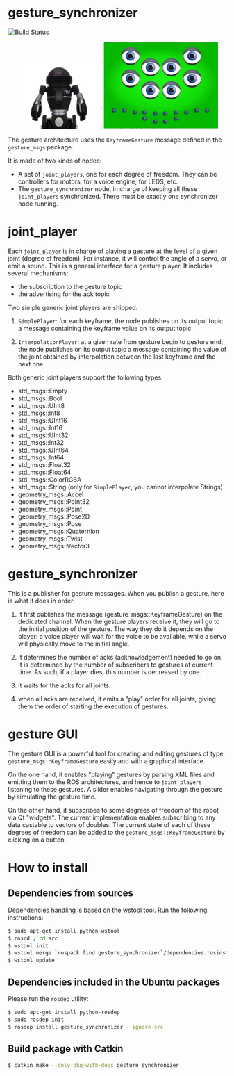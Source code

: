 # gesture_synchronizer

[![Build Status](https://travis-ci.org/arnaud-ramey/gesture_synchronizer.svg)](https://travis-ci.org/arnaud-ramey/gesture_synchronizer)

<p align="center">
  <img src="doc/mip_sample.gif" alt="mip_sample" style="height: 150px"/>
  <img src="doc/octopus_sample.gif" alt="octopus_sample" style="height: 200px"/>
</p>

The gesture architecture uses the ```KeyframeGesture``` message
defined in the ```gesture_msgs``` package.

It is made of two kinds of nodes:

  - A set of ```joint_players```, one for each degree of freedom.
    They can be controllers for motors, for a voice engine, for LEDS, etc.
  - The ```gesture_synchronizer``` node, in charge of keeping all
    these ```joint_players``` synchronized.
    There must be exactly one synchronizer node running.

joint_player
============

Each ```joint_player``` is in charge of playing a gesture
at the level of a given joint (degree of freedom).
For instance, it will control the angle of a servo, or emit a sound.
This is a general interface for a gesture player.
It includes several mechanisms:

  - the subscription to the gesture topic
  - the advertising for the ack topic

Two simple generic joint players are shipped:

  1. ```SimplePlayer```: for each keyframe,
      the node publishes on its output topic a message containing the keyframe value on its output topic.

  2. ```InterpolationPlayer```: at a given rate from gesture begin to gesture end,
      the node publishes on its output topic a message containing
      the value of the joint obtained by interpolation between the last keyframe
      and the next one.

Both generic joint players support the following types:

  - std_msgs::Empty
  - std_msgs::Bool
  - std_msgs::UInt8
  - std_msgs::Int8
  - std_msgs::UInt16
  - std_msgs::Int16
  - std_msgs::UInt32
  - std_msgs::Int32
  - std_msgs::UInt64
  - std_msgs::Int64
  - std_msgs::Float32
  - std_msgs::Float64
  - std_msgs::ColorRGBA
  - std_msgs::String (only for ```SimplePlayer```, you cannot interpolate Strings)
  - geometry_msgs::Accel
  - geometry_msgs::Point32
  - geometry_msgs::Point
  - geometry_msgs::Pose2D
  - geometry_msgs::Pose
  - geometry_msgs::Quaternion
  - geometry_msgs::Twist
  - geometry_msgs::Vector3

gesture_synchronizer
=====================

This is a publisher for gesture messages.
When you publish a gesture, here is what it does in order:

  1. It first publishes the message
    (gesture_msgs::KeyframeGesture) on the dedicated channel.
    When the gesture players receive it, they will go to the initial
    position of the gesture.
    The way they do it depends on the player:
    a voice player will wait for the voice to be available,
    while a servo will physically move to the initial angle.

  2. It determines the number of acks (acknowledgement) needed to go on.
    It is determined by the number of subscribers to gestures
    at current time.
    As such, if a player dies, this number is decreased by one.

  3. it waits for the acks for all joints.

  4. when all acks are received, it emits a "play" order for all joints,
    giving them the order of starting the execution of gestures.

gesture GUI
===========

The gesture GUI is a powerful tool for creating and editing
gestures of type ```gesture_msgs::KeyframeGesture``` easily
and with a graphical interface.

On the one hand, it enables "playing" gestures by parsing XML files
and emitting them to the ROS architectures, and hence
to ```joint_players``` listening to these gestures.
A slider enables navigating through the gesture by simulating
the gesture time.

On the other hand, it subscribes to some degrees of freedom of the robot
via Qt "widgets".
The current implementation enables subscribing to any data castable to vectors of doubles.
The current state of each of these degrees of freedom can be added to
the ```gesture_msgs::KeyframeGesture``` by clicking on a button.

How to install
==============

Dependencies from sources
-------------------------

Dependencies handling is based on the [wstool](http://wiki.ros.org/wstool) tool.
Run the following instructions:

```bash
$ sudo apt-get install python-wstool
$ roscd ; cd src
$ wstool init
$ wstool merge `rospack find gesture_synchronizer`/dependencies.rosinstall
$ wstool update
```

Dependencies included in the Ubuntu packages
--------------------------------------------

Please run the ```rosdep``` utility:

```bash
$ sudo apt-get install python-rosdep
$ sudo rosdep init
$ rosdep install gesture_synchronizer --ignore-src
```

Build package with Catkin
-------------------------

```bash
$ catkin_make --only-pkg-with-deps gesture_synchronizer
```
